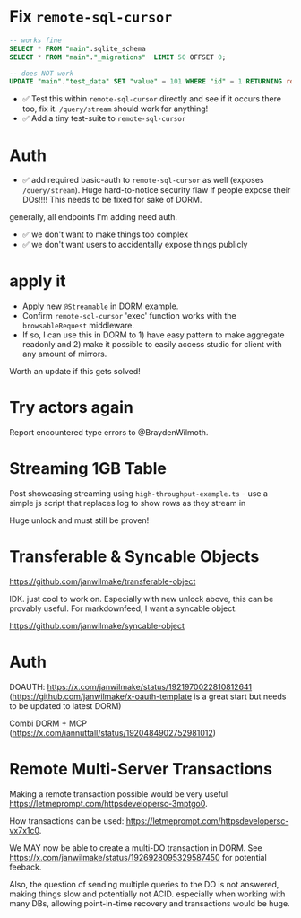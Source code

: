 # Fix `remote-sql-cursor`

```sql
-- works fine
SELECT * FROM "main".sqlite_schema
SELECT * FROM "main"."_migrations"  LIMIT 50 OFFSET 0;

-- does NOT work
UPDATE "main"."test_data" SET "value" = 101 WHERE "id" = 1 RETURNING rowid, *
```

- ✅ Test this within `remote-sql-cursor` directly and see if it occurs there too, fix it. `/query/stream` should work for anything!
- ✅ Add a tiny test-suite to `remote-sql-cursor`

# Auth

- ✅ add required basic-auth to `remote-sql-cursor` as well (exposes `/query/stream`). Huge hard-to-notice security flaw if people expose their DOs!!!! This needs to be fixed for sake of DORM.

generally, all endpoints I'm adding need auth.

- ✅ we don't want to make things too complex
- ✅ we don't want users to accidentally expose things publicly

# apply it

- Apply new `@Streamable` in DORM example.
- Confirm `remote-sql-cursor` 'exec' function works with the `browsableRequest` middleware.
- If so, I can use this in DORM to 1) have easy pattern to make aggregate readonly and 2) make it possible to easily access studio for client with any amount of mirrors.

Worth an update if this gets solved!

# Try actors again

Report encountered type errors to @BraydenWilmoth.

# Streaming 1GB Table

Post showcasing streaming using `high-throughput-example.ts` - use a simple js script that replaces log to show rows as they stream in

Huge unlock and must still be proven!

# Transferable & Syncable Objects

https://github.com/janwilmake/transferable-object

IDK. just cool to work on. Especially with new unlock above, this can be provably useful. For markdownfeed, I want a syncable object.

https://github.com/janwilmake/syncable-object

# Auth

DOAUTH: https://x.com/janwilmake/status/1921970022810812641 (https://github.com/janwilmake/x-oauth-template is a great start but needs to be updated to latest DORM)

Combi DORM + MCP (https://x.com/iannuttall/status/1920484902752981012)

# Remote Multi-Server Transactions

Making a remote transaction possible would be very useful https://letmeprompt.com/httpsdevelopersc-3mptgo0.

How transactions can be used: https://letmeprompt.com/httpsdevelopersc-vx7x1c0.

We MAY now be able to create a multi-DO transaction in DORM. See https://x.com/janwilmake/status/1926928095329587450 for potential feeback.

Also, the question of sending multiple queries to the DO is not answered, making things slow and potentially not ACID. especially when working with many DBs, allowing point-in-time recovery and transactions would be huge.
